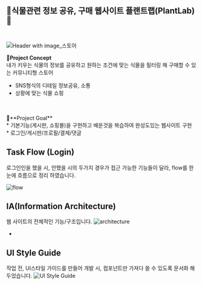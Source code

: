 🌵식물관련 정보 공유, 구매 웹사이트 플랜트랩(PlantLab)🌵<br><br>
---
![Header with image_스토어](https://github.com/user-attachments/assets/17039e79-59b0-4460-9396-2d2fa160f71c)

💚**Project Concept** <br>
내가 키우는 식물의 정보를 공유하고 원하는 조건에 맞는 식물을 필터링 해 구매할 수 있는 커뮤니티형 스토어<br>
 - SNS형식의 디테일 정보공유, 소통<br>
 - 상황에 맞는 식물 쇼핑
<br>
<br>
💚**Project Goal** <br>
 * 기본기능(게시판, 쇼핑몰)을 구현하고 배운것을 복습하여 완성도있는 웹사이트 구현<br>
 * 로그인/게시판/프로필/결제/댓글<br>


**Task Flow (Login)** <br>
-
로그인인을 했을 시, 안했을 시의 두가지 경우가 접근 가능한 기능들이 달라, flow를 한눈에 흐름으로 정리 하였습니다. <br>

![flow](https://github.com/user-attachments/assets/204a5a94-51ce-4636-ad03-1a16d65fa5f1)

**IA(Information Architecture)** <br>
-
웹 사이트의 전체적인 기능/구조입니다. 
![architecture](https://github.com/user-attachments/assets/1f39d4c5-a617-4436-8d46-40800fefa5c9)

-
**UI Style Guide** <br>
-
작업 전, UI스타일 가이드를 만들어 개발 시, 컴포넌트만 가져다 쓸 수 있도록 문서화 해두었습니다.
![UI Style Guide](https://github.com/user-attachments/assets/6e4e8a5a-15ad-4133-b268-0ed02c8f33b0)

